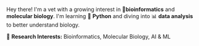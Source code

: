 
<!--
**MukaddasA/MukaddasA** is a ✨ _special_ ✨ repository because its `README.md` (this file) appears on your GitHub profile. 
-->


Hey there! I'm a vet with a growing interest in 🧬**bioinformatics** and **molecular biology**. I'm learning 🐍 **Python** and diving into  📊 **data analysis** to better understand biology.

🔬 **Research Interests:** Bioinformatics, Molecular Biology, AI & ML
